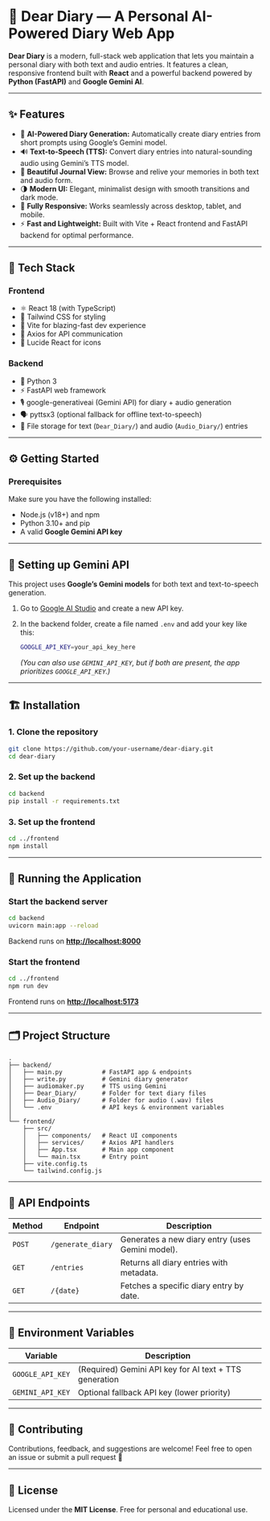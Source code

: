 # 🌙 Dear Diary — A Personal AI-Powered Diary Web App

**Dear Diary** is a modern, full-stack web application that lets you maintain a personal diary with both text and audio entries.
It features a clean, responsive frontend built with **React** and a powerful backend powered by **Python (FastAPI)** and **Google Gemini AI**.

---

## ✨ Features

* 🧠 **AI-Powered Diary Generation:** Automatically create diary entries from short prompts using Google’s Gemini model.
* 🔊 **Text-to-Speech (TTS):** Convert diary entries into natural-sounding audio using Gemini’s TTS model.
* 📝 **Beautiful Journal View:** Browse and relive your memories in both text and audio form.
* 🌗 **Modern UI:** Elegant, minimalist design with smooth transitions and dark mode.
* 📱 **Fully Responsive:** Works seamlessly across desktop, tablet, and mobile.
* ⚡ **Fast and Lightweight:** Built with Vite + React frontend and FastAPI backend for optimal performance.

---

## 🧩 Tech Stack

### **Frontend**

* ⚛️ React 18 (with TypeScript)
* 💨 Tailwind CSS for styling
* 🚀 Vite for blazing-fast dev experience
* 🔗 Axios for API communication
* 🧭 Lucide React for icons

### **Backend**

* 🐍 Python 3
* ⚡ FastAPI web framework
* 🎙️ google-generativeai (Gemini API) for diary + audio generation
* 🗣️ pyttsx3 (optional fallback for offline text-to-speech)
* 💾 File storage for text (`Dear_Diary/`) and audio (`Audio_Diary/`) entries

---

## ⚙️ Getting Started

### **Prerequisites**

Make sure you have the following installed:

* Node.js (v18+) and npm
* Python 3.10+ and pip
* A valid **Google Gemini API key**

---

## 🧠 Setting up Gemini API

This project uses **Google’s Gemini models** for both text and text-to-speech generation.

1. Go to [Google AI Studio](https://aistudio.google.com/app/apikey) and create a new API key.
2. In the backend folder, create a file named `.env` and add your key like this:

   ```bash
   GOOGLE_API_KEY=your_api_key_here
   ```

   *(You can also use `GEMINI_API_KEY`, but if both are present, the app prioritizes `GOOGLE_API_KEY`.)*

---

## 🏗️ Installation

### **1. Clone the repository**

```bash
git clone https://github.com/your-username/dear-diary.git
cd dear-diary
```

### **2. Set up the backend**

```bash
cd backend
pip install -r requirements.txt
```

### **3. Set up the frontend**

```bash
cd ../frontend
npm install
```

---

## 🚀 Running the Application

### **Start the backend server**

```bash
cd backend
uvicorn main:app --reload
```

Backend runs on **[http://localhost:8000](http://localhost:8000)**

### **Start the frontend**

```bash
cd ../frontend
npm run dev
```

Frontend runs on **[http://localhost:5173](http://localhost:5173)**

---

## 🗂️ Project Structure

```
.
├── backend/
│   ├── main.py           # FastAPI app & endpoints
│   ├── write.py          # Gemini diary generator
│   ├── audiomaker.py     # TTS using Gemini
│   ├── Dear_Diary/       # Folder for text diary files
│   ├── Audio_Diary/      # Folder for audio (.wav) files
│   └── .env              # API keys & environment variables
│
└── frontend/
    ├── src/
    │   ├── components/   # React UI components
    │   ├── services/     # Axios API handlers
    │   ├── App.tsx       # Main app component
    │   └── main.tsx      # Entry point
    ├── vite.config.ts
    └── tailwind.config.js
```

---

## 🔌 API Endpoints

| Method | Endpoint          | Description                                      |
| ------ | ----------------- | ------------------------------------------------ |
| `POST` | `/generate_diary` | Generates a new diary entry (uses Gemini model). |
| `GET`  | `/entries`        | Returns all diary entries with metadata.         |
| `GET`  | `/{date}`         | Fetches a specific diary entry by date.          |

---

## 🧰 Environment Variables

| Variable         | Description                                            |
| ---------------- | ------------------------------------------------------ |
| `GOOGLE_API_KEY` | (Required) Gemini API key for AI text + TTS generation |
| `GEMINI_API_KEY` | Optional fallback API key (lower priority)             |

---

## 🤝 Contributing

Contributions, feedback, and suggestions are welcome!
Feel free to open an issue or submit a pull request 💬

---

## 📜 License

Licensed under the **MIT License**.
Free for personal and educational use.

